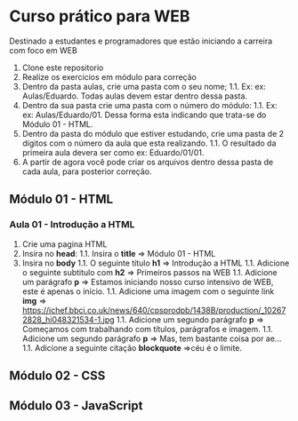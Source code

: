 # Curso prático para WEB

Destinado a estudantes e programadores que estão iniciando a carreira com foco em WEB

1. Clone este repositorio
1. Realize os exercicios em módulo para correção
1. Dentro da pasta aulas, crie uma pasta com o seu nome;
   1.1. Ex: ex: Aulas/Eduardo. Todas aulas devem estar dentro dessa pasta.
1. Dentro da sua pasta crie uma pasta com o número do módulo:
   1.1. Ex: ex: Aulas/Eduardo/01. Dessa forma esta indicando que trata-se do Módulo 01 - HTML.
1. Dentro da pasta do módulo que estiver estudando, crie uma pasta de 2 dígitos com o número da aula que esta realizando.
   1.1. O resultado da primeira aula devera ser como ex: Eduardo/01/01.
1. A partir de agora você pode criar os arquivos dentro dessa pasta de cada aula, para posterior correção.

## Módulo 01 - HTML

### Aula 01 - Introdução a HTML

1. Crie uma pagina HTML
1. Insira no **head**:
   1.1. Insira o **title** => Módulo 01 - HTML
1. Insira no **body**
   1.1. O seguinte título **h1** => Introdução a HTML
   1.1. Adicione o seguinte subtitulo com **h2** => Primeiros passos na WEB
   1.1. Adicione um parágrafo **p** => Estamos iniciando nosso curso intensivo de WEB, este é apenas o início.
   1.1. Adicione uma imagem com o seguinte link **img** => https://ichef.bbci.co.uk/news/640/cpsprodpb/1438B/production/_102672828_hi048321534-1.jpg
   1.1. Adicione um segundo parágrafo **p** => Começamos com trabalhando com títulos, parágrafos e imagem.
   1.1. Adicione um segundo parágrafo **p** => Mas, tem bastante coisa por ae...
   1.1. Adicione a seguinte citação **blockquote** =>céu é o limite.

## Módulo 02 - CSS

## Módulo 03 - JavaScript
